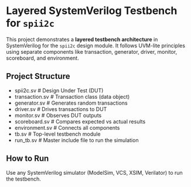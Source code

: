 # Layered SystemVerilog Testbench for `spii2c`

This project demonstrates a **layered testbench architecture** in SystemVerilog for the `spii2c` design module. It follows UVM-lite principles using separate components like transaction, generator, driver, monitor, scoreboard, and environment.

## Project Structure
* spii2c.sv # Design Under Test (DUT)
* transaction.sv # Transaction class (data object)
* generator.sv # Generates random transactions
* driver.sv # Drives transactions to DUT
* monitor.sv # Observes DUT outputs
* scoreboard.sv # Compares expected vs actual results
* environment.sv # Connects all components
* tb.sv # Top-level testbench module
* run_tb.sv # Master include file to run the simulation

## How to Run

Use any SystemVerilog simulator (ModelSim, VCS, XSIM, Verilator) to run the testbench.
